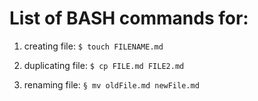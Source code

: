# List of BASH commands for:

1. creating file:
`$ touch FILENAME.md`

2. duplicating file:
`$ cp FILE.md FILE2.md`

3. renaming file:
`§ mv oldFile.md newFile.md`

 
